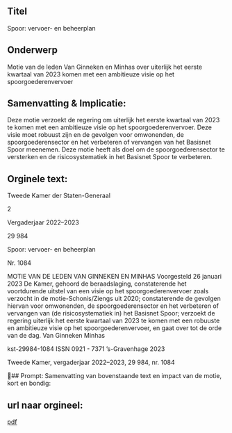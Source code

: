 ## Titel
Spoor: vervoer- en beheerplan
## Onderwerp
Motie van de leden Van Ginneken en Minhas over uiterlijk het eerste kwartaal van 2023 komen met een ambitieuze visie op het spoorgoederenvervoer
## Samenvatting & Implicatie:

Deze motie verzoekt de regering om uiterlijk het eerste kwartaal van 2023 te komen met een ambitieuze visie op het spoorgoederenvervoer. Deze visie moet robuust zijn en de gevolgen voor omwonenden, de spoorgoederensector en het verbeteren of vervangen van het Basisnet Spoor meenemen. Deze motie heeft als doel om de spoorgoederensector te versterken en de risicosystematiek in het Basisnet Spoor te verbeteren.
## Orginele text:


Tweede Kamer der Staten-Generaal

2

Vergaderjaar 2022–2023

29 984

Spoor: vervoer- en beheerplan

Nr. 1084

MOTIE VAN DE LEDEN VAN GINNEKEN EN MINHAS
Voorgesteld 26 januari 2023
De Kamer,
gehoord de beraadslaging,
constaterende het voortdurende uitstel van een visie op het spoorgoederenvervoer zoals verzocht in de motie-Schonis/Ziengs uit 2020;
constaterende de gevolgen hiervan voor omwonenden, de spoorgoederensector en het verbeteren of vervangen van (de risicosystematiek in) het
Basisnet Spoor;
verzoekt de regering uiterlijk het eerste kwartaal van 2023 te komen met
een robuuste en ambitieuze visie op het spoorgoederenvervoer,
en gaat over tot de orde van de dag.
Van Ginneken
Minhas

kst-29984-1084
ISSN 0921 - 7371
’s-Gravenhage 2023

Tweede Kamer, vergaderjaar 2022–2023, 29 984, nr. 1084

## Prompt:
Samenvatting van bovenstaande text en impact van de motie, kort en bondig:

## url naar orgineel:
[pdf](https://gegevensmagazijn.tweedekamer.nl/OData/v4/2.0/Document(8ecb9a1d-77c6-45d3-87ab-2c86ec8d7540)/resource)
